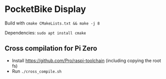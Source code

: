 # PocketBike Display

Build with `cmake CMakeLists.txt && make -j 8`

Dependencies: `sudo apt install cmake`

## Cross compilation for Pi Zero
- Install https://github.com/Pro/raspi-toolchain (including copying the root fs)
- Run `./cross_compile.sh`